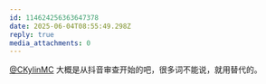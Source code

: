```yaml
---
id: 114624256363647378
date: 2025-06-04T08:55:49.298Z
reply: true
media_attachments: 0
---
```


[@CKylinMC](https://im.ckyl.in/@CKylinMC) 大概是从抖音审查开始的吧，很多词不能说，就用替代的。

